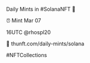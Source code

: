 Daily Mints in #SolanaNFT 🚀

⏰ Mint Mar 07

16UTC @rhospl20

🔗 thunft.com/daily-mints/solana

#NFTCollections